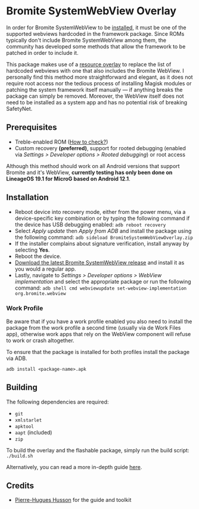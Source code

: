 # Bromite SystemWebView Overlay

In order for Bromite SystemWebView to be [installed](https://github.com/bromite/bromite/wiki/Installing-SystemWebView), it must be one of the supported webviews hardcoded in the framework package. Since ROMs typically don't include Bromite SystemWebView among them, the community has developed some methods that allow the framework to be patched in order to include it.

This package makes use of a [resource overlay](https://source.android.com/docs/core/architecture/rros) to replace the list of hardcoded webviews with one that also includes the Bromite WebView. I personally find this method more straightforward and elegant, as it does not require root access nor the tedious process of installing Magisk modules or patching the system framework itself manually — if anything breaks the package can simply be removed. Moreover, the WebView itself does not need to be installed as a system app and has no potential risk of breaking SafetyNet.

## Prerequisites

* Treble-enabled ROM ([How to check?](https://github.com/phhusson/treble_experimentations/wiki/Frequently-Asked-Questions-%28FAQ%29#how-can-i-check-if-my-device-is-treble-enabled))
* Custom recovery **(preferred)**, support for rooted debugging (enabled via *Settings > Developer options > Rooted debugging*) or root access

Although this method should work on all Android versions that support Bromite and it's WebView, **currently testing has only been done on LineageOS 19.1 for MicroG based on Android 12.1**.

## Installation

* Reboot device into recovery mode, either from the power menu, via a device-specific key combination or by typing the following command if the device has USB debugging enabled:
`adb reboot recovery`
* Select *Apply update* then *Apply from ADB* and install the package using the following command:
`adb sideload BromiteSystemWebViewOverlay.zip`
* If the installer complains about signature verification, install anyway by selecting **Yes**.
* Reboot the device.
* [Download the latest Bromite SystemWebView release](https://www.bromite.org/system_web_view) and install it as you would a regular app.
* Lastly, navigate to *Settings > Developer options > WebView implementation* and select the appropriate package or run the following command:
`adb shell cmd webviewupdate set-webview-implementation org.bromite.webview`

### Work Profile

Be aware that if you have a work profile enabled you also need to install the package from the work profile a second time (usually via de Work Files app), otherwise work apps that rely on the WebView component will refuse to work or crash altogether.

To ensure that the package is installed for both profiles install the package via ADB.

`adb install <package-name>.apk`

## Building

The following dependencies are required:

* `git`
* `xmlstarlet`
* `apktool`
* `aapt` (included)
* `zip`

To build the overlay and the flashable package, simply run the build script:
`./build.sh`

Alternatively, you can read a more in-depth guide [here](https://github.com/phhusson/treble_experimentations/wiki/How-to-create-an-overlay%3F).

## Credits

* [Pierre-Hugues Husson](https://github.com/phhusson) for the guide and toolkit



